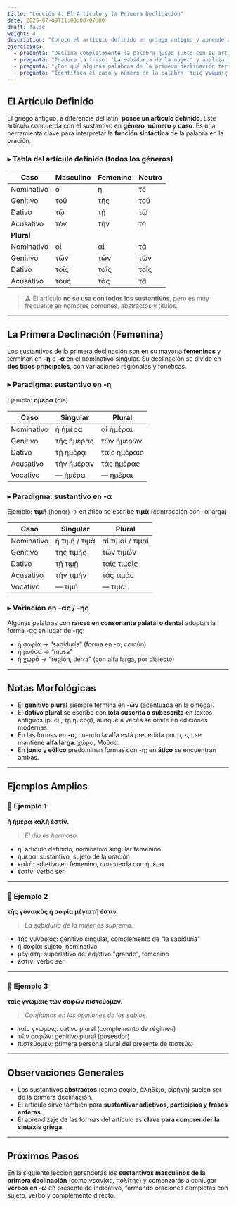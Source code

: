 ```yaml
---
title: "Lección 4: El Artículo y la Primera Declinación"
date: 2025-07-09T11:00:00-07:00
draft: false
weight: 4
description: "Conoce el artículo definido en griego antiguo y aprende a declinar sustantivos femeninos de la primera declinación. Incluye paradigmas completos, observaciones morfológicas y ejemplos traducidos para formar tus primeras oraciones."
ejercicios:
  - pregunta: "Declina completamente la palabra ἡμέρα junto con su artículo definido."
  - pregunta: "Traduce la frase: 'La sabiduría de la mujer' y analiza morfológicamente cada palabra."
  - pregunta: "¿Por qué algunas palabras de la primera declinación terminan en -ης en lugar de -ας?"
  - pregunta: "Identifica el caso y número de la palabra 'ταῖς γνώμαις' y tradúcela."
---
```


## El Artículo Definido

El griego antiguo, a diferencia del latín, **posee un artículo definido**. Este artículo concuerda con el sustantivo en **género**, **número** y **caso**. Es una herramienta clave para interpretar la **función sintáctica** de la palabra en la oración.

### ▸ Tabla del artículo definido (todos los géneros)

| Caso        | Masculino | Femenino | Neutro  |
|-------------|-----------|----------|---------|
| Nominativo  | ὁ         | ἡ        | τό      |
| Genitivo    | τοῦ       | τῆς      | τοῦ     |
| Dativo      | τῷ        | τῇ       | τῷ      |
| Acusativo   | τόν       | τήν      | τό      |
| **Plural**  |           |          |         |
| Nominativo  | οἱ        | αἱ       | τά      |
| Genitivo    | τῶν       | τῶν      | τῶν     |
| Dativo      | τοῖς      | ταῖς     | τοῖς    |
| Acusativo   | τούς      | τάς      | τά      |

> ⚠️ El artículo **no se usa con todos los sustantivos**, pero es muy frecuente en nombres comunes, abstractos y títulos.

---

## La Primera Declinación (Femenina)

Los sustantivos de la primera declinación son en su mayoría **femeninos** y terminan en **-η** o **-α** en el nominativo singular. Su declinación se divide en **dos tipos principales**, con variaciones regionales y fonéticas.

### ▸ Paradigma: sustantivo en -η  
Ejemplo: **ἡμέρα** (día)

| Caso        | Singular   | Plural     |
|-------------|------------|------------|
| Nominativo  | ἡ ἡμέρα     | αἱ ἡμέραι    |
| Genitivo    | τῆς ἡμέρας   | τῶν ἡμερῶν   |
| Dativo      | τῇ ἡμέρᾳ    | ταῖς ἡμέραις |
| Acusativo   | τήν ἡμέραν   | τάς ἡμέρας   |
| Vocativo    | — ἡμέρα     | — ἡμέραι     |

### ▸ Paradigma: sustantivo en -α  
Ejemplo: **τιμή** (honor) → en ático se escribe **τιμᾶ** (contracción con -α larga)

| Caso        | Singular   | Plural     |
|-------------|------------|------------|
| Nominativo  | ἡ τιμή / τιμᾶ | αἱ τιμαί / τιμαί |
| Genitivo    | τῆς τιμῆς    | τῶν τιμῶν    |
| Dativo      | τῇ τιμῇ     | ταῖς τιμαῖς  |
| Acusativo   | τήν τιμήν   | τάς τιμάς    |
| Vocativo    | — τιμή      | — τιμαί      |

### ▸ Variación en -ας / -ης

Algunas palabras con **raíces en consonante palatal o dental** adoptan la forma -ας en lugar de -ης:

- ἡ σοφία → “sabiduría” (forma en -α, común)
- ἡ μοῦσα → “musa”
- ἡ χώρᾱ → “región, tierra” (con alfa larga, por dialecto)

---

## Notas Morfológicas

- El **genitivo plural** siempre termina en **-ῶν** (acentuada en la omega).
- El **dativo plural** se escribe con **iota suscrita o subescrita** en textos antiguos (p. ej., τῇ ἡμέρᾳ), aunque a veces se omite en ediciones modernas.
- En las formas en **-α**, cuando la alfa está precedida por ρ, ε, ι se mantiene **alfa larga**: χώρα, Μοῦσα.
- En **jonio y eólico** predominan formas con -η; en **ático** se encuentran ambas.

---

## Ejemplos Amplios

### 📍 Ejemplo 1

**ἡ ἡμέρα καλὴ ἐστίν.**  
> *El día es hermoso.*

- ἡ: artículo definido, nominativo singular femenino  
- ἡμέρα: sustantivo, sujeto de la oración  
- καλὴ: adjetivo en femenino, concuerda con ἡμέρα  
- ἐστίν: verbo ser

---

### 📍 Ejemplo 2

**τῆς γυναικὸς ἡ σοφία μέγιστή ἐστιν.**  
> *La sabiduría de la mujer es suprema.*

- τῆς γυναικός: genitivo singular, complemento de "la sabiduría"  
- ἡ σοφία: sujeto, nominativo  
- μέγιστή: superlativo del adjetivo "grande", femenino  
- ἐστιν: verbo ser

---

### 📍 Ejemplo 3

**ταῖς γνώμαις τῶν σοφῶν πιστεύομεν.**  
> *Confiamos en las opiniones de los sabios.*

- ταῖς γνώμαις: dativo plural (complemento de régimen)  
- τῶν σοφῶν: genitivo plural (poseedor)  
- πιστεύομεν: primera persona plural del presente de πιστεύω

---

## Observaciones Generales

- Los sustantivos **abstractos** (como σοφία, ἀλήθεια, εἰρήνη) suelen ser de la primera declinación.
- El artículo sirve también para **sustantivar adjetivos, participios y frases enteras**.
- El aprendizaje de las formas del artículo es **clave para comprender la sintaxis griega**.

---

## Próximos Pasos

En la siguiente lección aprenderás los **sustantivos masculinos de la primera declinación** (como νεανίας, πολίτης) y comenzarás a conjugar **verbos en -ω** en presente de indicativo, formando oraciones completas con sujeto, verbo y complemento directo.